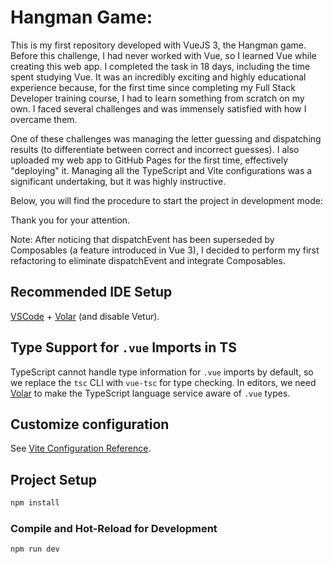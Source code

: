 # Hangman Game:

This is my first repository developed with VueJS 3, the Hangman game. Before this challenge, I had never worked with Vue, so I learned Vue while creating this web app. I completed the task in 18 days, including the time spent studying Vue. It was an incredibly exciting and highly educational experience because, for the first time since completing my Full Stack Developer training course, I had to learn something from scratch on my own. I faced several challenges and was immensely satisfied with how I overcame them.

One of these challenges was managing the letter guessing and dispatching results (to differentiate between correct and incorrect guesses). I also uploaded my web app to GitHub Pages for the first time, effectively "deploying" it. Managing all the TypeScript and Vite configurations was a significant undertaking, but it was highly instructive.

Below, you will find the procedure to start the project in development mode:

Thank you for your attention.

Note: After noticing that dispatchEvent has been superseded by Composables (a feature introduced in Vue 3), I decided to perform my first refactoring to eliminate dispatchEvent and integrate Composables.

## Recommended IDE Setup

[VSCode](https://code.visualstudio.com/) + [Volar](https://marketplace.visualstudio.com/items?itemName=Vue.volar) (and disable Vetur).

## Type Support for `.vue` Imports in TS

TypeScript cannot handle type information for `.vue` imports by default, so we replace the `tsc` CLI with `vue-tsc` for type checking. In editors, we need [Volar](https://marketplace.visualstudio.com/items?itemName=Vue.volar) to make the TypeScript language service aware of `.vue` types.

## Customize configuration

See [Vite Configuration Reference](https://vitejs.dev/config/).

## Project Setup

```sh
npm install
```

### Compile and Hot-Reload for Development

```sh
npm run dev
```
